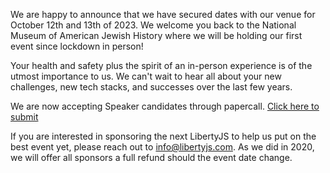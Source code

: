 We are happy to announce that we have secured dates with our venue for October 12th and 13th of 2023. We welcome you back to the National Museum of American Jewish History where we will be holding our first event since lockdown in person!

Your health and safety plus the spirit of an in-person experience is of the utmost importance to us. We can't wait to hear all about your new challenges, new tech stacks, and successes over the last few years.

We are now accepting Speaker candidates through papercall. [Click here to submit](https://www.papercall.io/libertyjs-2023)

If you are interested in sponsoring the next LibertyJS to help us put on the best event yet, please reach out to [info@libertyjs.com](mailto:nfo@libertyjs.com). As we did in 2020, we will offer all sponsors a full refund should the event date change.
